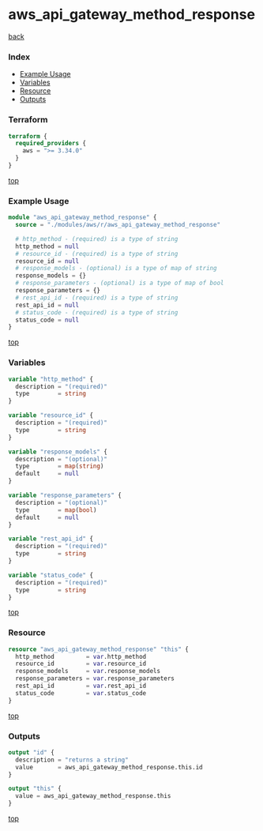 # aws_api_gateway_method_response

[back](../aws.md)

### Index

- [Example Usage](#example-usage)
- [Variables](#variables)
- [Resource](#resource)
- [Outputs](#outputs)

### Terraform

```terraform
terraform {
  required_providers {
    aws = ">= 3.34.0"
  }
}
```

[top](#index)

### Example Usage

```terraform
module "aws_api_gateway_method_response" {
  source = "./modules/aws/r/aws_api_gateway_method_response"

  # http_method - (required) is a type of string
  http_method = null
  # resource_id - (required) is a type of string
  resource_id = null
  # response_models - (optional) is a type of map of string
  response_models = {}
  # response_parameters - (optional) is a type of map of bool
  response_parameters = {}
  # rest_api_id - (required) is a type of string
  rest_api_id = null
  # status_code - (required) is a type of string
  status_code = null
}
```

[top](#index)

### Variables

```terraform
variable "http_method" {
  description = "(required)"
  type        = string
}

variable "resource_id" {
  description = "(required)"
  type        = string
}

variable "response_models" {
  description = "(optional)"
  type        = map(string)
  default     = null
}

variable "response_parameters" {
  description = "(optional)"
  type        = map(bool)
  default     = null
}

variable "rest_api_id" {
  description = "(required)"
  type        = string
}

variable "status_code" {
  description = "(required)"
  type        = string
}
```

[top](#index)

### Resource

```terraform
resource "aws_api_gateway_method_response" "this" {
  http_method         = var.http_method
  resource_id         = var.resource_id
  response_models     = var.response_models
  response_parameters = var.response_parameters
  rest_api_id         = var.rest_api_id
  status_code         = var.status_code
}
```

[top](#index)

### Outputs

```terraform
output "id" {
  description = "returns a string"
  value       = aws_api_gateway_method_response.this.id
}

output "this" {
  value = aws_api_gateway_method_response.this
}
```

[top](#index)